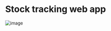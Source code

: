 # Stock tracking web app


![image](https://github.com/itsVinM/StockTrackingWebApp/assets/85823292/39b0d140-78ee-44cc-bc71-1adfb8287c78)
